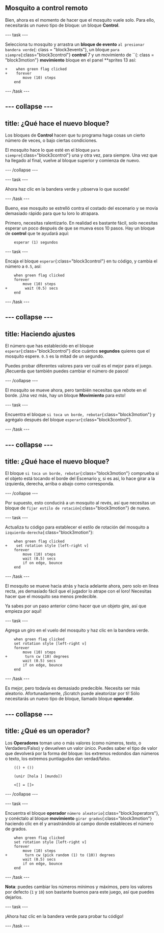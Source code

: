 ## Mosquito a control remoto

Bien, ahora es el momento de hacer que el mosquito vuele solo. Para ello, necesitarás un nuevo tipo de bloque: un bloque **Control**.

--- task ---

Selecciona tu mosquito y arrastra un **bloque de evento** `al presionar bandera verde`{: class = "block3events"}, un bloque `para siempre`{:class="block3control"} **control** 7 y un movimiento de ``{: class = "block3motion"} **movimiento** bloque en el panel</strong> **sprites 13 así:

```blocks3
+    when green flag clicked
+    forever
        move (10) steps
    end
```

--- /task ---


--- collapse ---
---
title: ¿Qué hace el nuevo bloque?
---

Los bloques de **Control** hacen que tu programa haga cosas un cierto número de veces, o bajo ciertas condiciones.

El mosquito hace lo que esté en el bloque `para siempre`{:class="block3control"} una y otra vez, para siempre. Una vez que ha llegado al final, vuelve al bloque superior y comienza de nuevo.

--- /collapse ---

--- task ---

Ahora haz clic en la bandera verde y ¡observa lo que sucede!

--- /task ---

Bueno, ese mosquito se estrelló contra el costado del escenario y se movía demasiado rápido para que tu loro lo atrapara.

Primero, necesitas ralentizarlo. En realidad es bastante fácil, solo necesitas esperar un poco después de que se mueva esos 10 pasos. Hay un bloque de **control** que te ayudará aquí:

```blocks3
    esperar (1) segundos
```

--- task ---

Encaja el bloque `esperar`{:class="block3control"} en tu código, y cambia el número a `0.5`, así:


```blocks3
    when green flag clicked
    forever
        move (10) steps
+        wait (0.5) secs
    end
```

--- /task ---

--- collapse ---
---
title: Haciendo ajustes
---

El número que has establecido en el bloque `esperar`{:class="block3control"} dice cuántos **segundos** quieres que el mosquito espere. `0.5` es la mitad de un segundo.

Puedes probar diferentes valores para ver cuál es el mejor para el juego. ¡Recuerda que también puedes cambiar el número de pasos!

--- /collapse ---

El mosquito se mueve ahora, pero también necesitas que rebote en el borde. ¡Una vez más, hay un bloque **Movimiento** para esto!

--- task ---

Encuentra el bloque `si toca un borde, rebotar`{:class="block3motion"} y agrégalo después del bloque `esperar`{:class="block3control"}.

--- /task ---

--- collapse ---
---
title: ¿Qué hace el nuevo bloque?
---

El bloque `si toca un borde, rebotar`{:class="block3motion"} comprueba si el objeto está tocando el borde del Escenario y, si es así, lo hace girar a la izquierda, derecha, arriba o abajo como corresponda.

--- /collapse ---

Por supuesto, esto conducirá a un mosquito al revés, así que necesitas un bloque de `fijar estilo de rotación`{:class="block3motion"} de nuevo.

--- task ---

Actualiza tu código para establecer el estilo de rotación del mosquito a `izquierda-derecha`{:class="block3motion"}:

```blocks3
    when green flag clicked
+    set rotation style [left-right v]
    forever
        move (10) steps
        wait (0.5) secs
        if on edge, bounce
    end
```

--- /task ---

El mosquito se mueve hacia atrás y hacia adelante ahora, pero solo en línea recta, ¡es demasiado fácil que el jugador lo atrape con el loro! Necesitas hacer que el mosquito sea menos predecible.

Ya sabes por un paso anterior cómo hacer que un objeto gire, así que empieza por aquí!

--- task ---

Agrega un giro en el vuelo del mosquito y haz clic en la bandera verde.

```blocks3
    when green flag clicked
    set rotation style [left-right v]
    forever
        move (10) steps
+        turn cw (10) degrees
        wait (0.5) secs
        if on edge, bounce
    end
```

--- /task ---

Es mejor, pero todavía es demasiado predecible. Necesita ser más aleatorio. Afortunadamente, ¡Scratch puede aleatorizar por ti! Sólo necesitarás un nuevo tipo de bloque, llamado bloque **operador**.

--- collapse ---
---
title: ¿Qué es un operador?
---

Los **Operadores** toman uno o más valores (como números, texto, o Verdadero/Falso) y devuelven un valor único. Puedes saber el tipo de valor que devolverá por la forma del bloque: los extremos redondos dan números o texto, los extremos puntiagudos dan verdad/falso.

```blocks3
    (() + ())

    (unir [hola ] [mundo])

    <[] = []>
```

--- /collapse ---

--- task ---

Encuentra el bloque **operador** `número aleatorio`{:class="block3operators"}, y conéctalo al bloque **movimiento** `girar grados`{:class="block3motion"} haciendo clic en él y arrastrándolo al campo donde estableces el número de grados.

```blocks3
    when green flag clicked
    set rotation style [left-right v]
    forever 
        move (10) steps
+        turn cw (pick random (1) to (10)) degrees
        wait (0.5) secs
        if on edge, bounce
    end
```

--- /task ---

**Nota**: puedes cambiar los números mínimos y máximos, pero los valores por defecto (`1` y `10`) son bastante buenos para este juego, así que puedes dejarlos.

--- task ---

¡Ahora haz clic en la bandera verde para probar tu código!

--- /task ---
